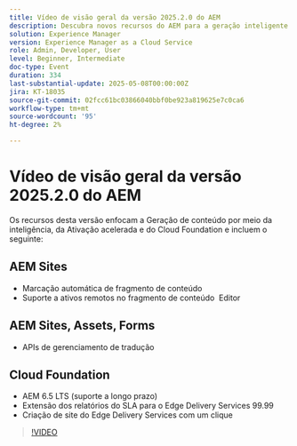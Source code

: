 ```yaml
---
title: Vídeo de visão geral da versão 2025.2.0 do AEM
description: Descubra novos recursos do AEM para a geração inteligente de conteúdo, ativação mais rápida e suporte robusto à nuvem, incluindo marcação automática, edição remota de ativos e 99,99% de SLA.
solution: Experience Manager
version: Experience Manager as a Cloud Service
role: Admin, Developer, User
level: Beginner, Intermediate
doc-type: Event
duration: 334
last-substantial-update: 2025-05-08T00:00:00Z
jira: KT-18035
source-git-commit: 02fcc61bc03866040bbf0be923a819625e7c0ca6
workflow-type: tm+mt
source-wordcount: '95'
ht-degree: 2%

---
```



# Vídeo de visão geral da versão 2025.2.0 do AEM

Os recursos desta versão enfocam a Geração de conteúdo por meio da inteligência, da Ativação acelerada e do Cloud Foundation e incluem o seguinte:

## AEM Sites

* Marcação automática de fragmento de conteúdo
* Suporte a ativos remotos no fragmento de conteúdo  Editor

## AEM Sites, Assets, Forms

* APIs de gerenciamento de tradução

## Cloud Foundation

* AEM 6.5 LTS (suporte a longo prazo)
* Extensão dos relatórios do SLA para o Edge Delivery Services 99.99
* Criação de site do Edge Delivery Services com um clique

>[!VIDEO](https://video.tv.adobe.com/v/3458080/?learn=on&enablevpops)

<!-- 
Have questions about the release?  Discuss the release in [Experience League Communities](https://adobe.ly/4l2AibQ)
-->